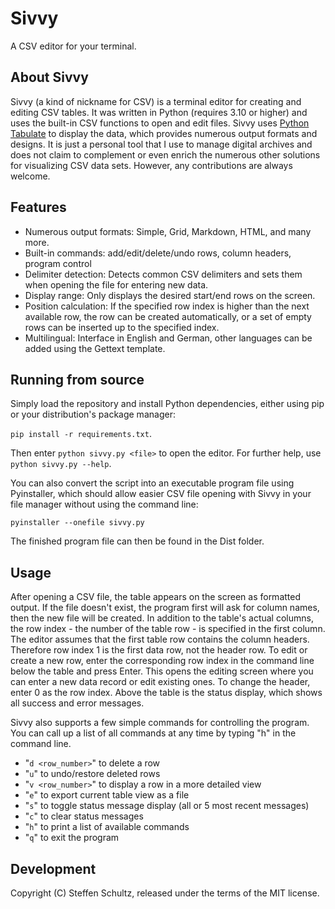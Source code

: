 # Sivvy
A CSV editor for your terminal.

## About Sivvy

Sivvy (a kind of nickname for CSV) is a terminal editor for creating and editing CSV tables. It was written in Python (requires 3.10 or higher) and uses the built-in CSV functions to open and edit files. Sivvy uses [Python Tabulate](https://pypi.org/project/tabulate/) to display the data, which provides numerous output formats and designs. It is just a personal tool that I use to manage digital archives and does not claim to complement or even enrich the numerous other solutions for visualizing CSV data sets. However, any contributions are always welcome. 

## Features

* Numerous output formats: Simple, Grid, Markdown, HTML, and many more.
* Built-in commands: add/edit/delete/undo rows, column headers, program control
* Delimiter detection: Detects common CSV delimiters and sets them when opening the file for entering new data.
* Display range: Only displays the desired start/end rows on the screen.
* Position calculation: If the specified row index is higher than the next available row, the row can be created automatically, or a set of empty rows can be inserted up to the specified index.
* Multilingual: Interface in English and German, other languages can be added using the Gettext template.

## Running from source

Simply load the repository and install Python dependencies, either using pip or your distribution's package manager:

`pip install -r requirements.txt`. 

Then enter `python sivvy.py <file>` to open the editor. For further help, use `python sivvy.py --help`.

You can also convert the script into an executable program file using Pyinstaller, which should allow easier CSV file opening with Sivvy in your file manager without using the command line:

`pyinstaller --onefile sivvy.py`

The finished program file can then be found in the Dist folder. 

## Usage

After opening a CSV file, the table appears on the screen as formatted output. If the file doesn't exist, the program first will ask for column names, then the new file will be created. In addition to the table's actual columns, the row index - the number of the table row - is specified in the first column. The editor assumes that the first table row contains the column headers. Therefore row index 1 is the first data row, not the header row. To edit or create a new row, enter the corresponding row index in the command line below the table and press Enter. This opens the editing screen where you can enter a new data record or edit existing ones. To change the header, enter 0 as the row index. Above the table is the status display, which shows all success and error messages.

Sivvy also supports a few simple commands for controlling the program. You can call up a list of all commands at any time by typing "h" in the command line.

* "`d <row_number>`" to delete a row
* "`u`" to undo/restore deleted rows
* "`v <row_number>`" to display a row in a more detailed view
* "`e`" to export current table view as a file
* "`s`" to toggle status message display (all or 5 most recent messages)
* "`c`" to clear status messages
* "`h`" to print a list of available commands
* "`q`" to exit the program

## Development

Copyright (C) Steffen Schultz, released under the terms of the MIT license.
